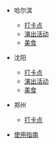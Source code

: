 * 哈尔滨

  * [打卡点](./docs/a-1哈尔滨打卡点汇总（含临时）.md)
  * [演出活动](./docs/a-2哈尔滨演出活动汇总（含时间）.md)
  * [美食](./docs/a-3哈尔滨美食汇总.md)

* 沈阳

  * [打卡点](./docs/b-1沈阳打卡点汇总（含临时）.md)
  * [演出活动](./docs/b-2沈阳演出活动汇总（含时间）.md)
  * [美食](./docs/b-3沈阳美食汇总.md)

* 郑州

  * [打卡点](./docs/c-1郑州打卡点汇总（含临时）.md)

  

* [使用指南](./docs/how-to-use-docsify.md)